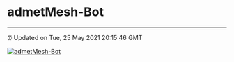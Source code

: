 # admetMesh-Bot
---
⏰ Updated on Tue, 25 May 2021 20:15:46 GMT

[![admetMesh-Bot](https://github.com/kotori-y/admetMesh-bot/actions/workflows/main.yml/badge.svg)](https://github.com/kotori-y/admetMesh-bot/actions/workflows/main.yml)
